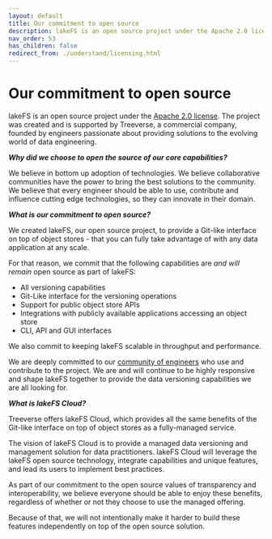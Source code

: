 ```yaml
---
layout: default
title: Our commitment to open source
description: lakeFS is an open source project under the Apache 2.0 license. 
nav_order: 53
has_children: false
redirect_from: ./understand/licensing.html
---
```


# Our commitment to open source

lakeFS is an open source project under the [Apache 2.0 license](https://www.apache.org/licenses/LICENSE-2.0).
The project was created and is supported by Treeverse, a commercial company, founded by engineers passionate about providing solutions to the evolving world of data engineering.

***Why did we choose to open the source of our core capabilities?***

We believe in bottom up adoption of technologies.
We believe collaborative communities have the power to bring the best solutions to the community.
We believe that every engineer should be able to use, contribute and influence cutting edge technologies, so they can innovate in their domain.

***What is our commitment to open source?***

We created lakeFS, our open source project, to provide a Git-like interface on top of object stores - that you can fully take advantage of with any data application at any scale.

For that reason, we commit that the following capabilities are *and will remain* open source as part of lakeFS:

  - All versioning capabilities
  - Git-Like interface for the versioning operations
  - Support for public object store APIs
  - Integrations with publicly available applications accessing an object store
  - CLI, API and GUI interfaces
  
We also commit to keeping lakeFS scalable in throughput and performance.

We are deeply committed to our [community of engineers](https://lakefs.io/community) who use and contribute to the project. We are and will continue to be highly responsive and shape lakeFS together to provide the data versioning capabilities we are all looking for.

***What is lakeFS Cloud?***

Treeverse offers lakeFS Cloud, which provides all the same benefits of the Git-like interface on top of object stores as a fully-managed service.

The vision of lakeFS Cloud is to provide a managed data versioning and management solution for data practitioners.  lakeFS Cloud will leverage the lakeFS open source technology, integrate capabilities and unique features, and lead its users to implement best practices.

As part of our commitment to the open source values of transparency and interoperability, we believe everyone should be able to enjoy these benefits, regardless of whether or not they choose to use the managed offering. 

Because of that, we will not intentionally make it harder to build these features independently on top of the open source solution.
